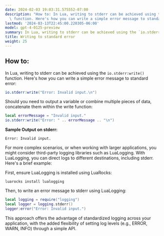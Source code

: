 ```yaml
---
date: 2024-02-03 19:03:31.575552-07:00
description: "How to: In Lua, writing to stderr can be achieved using the `io.stderr:write()`\
  \ function. Here's how you can write a simple error message to standard\u2026"
lastmod: '2024-03-13T22:45:00.220305-06:00'
model: gpt-4-0125-preview
summary: In Lua, writing to stderr can be achieved using the `io.stderr:write()` function.
title: Writing to standard error
weight: 25
---
```


## How to:
In Lua, writing to stderr can be achieved using the `io.stderr:write()` function. Here's how you can write a simple error message to standard error:

```lua
io.stderr:write("Error: Invalid input.\n")
```

Should you need to output a variable or combine multiple pieces of data, concatenate them within the write function:

```lua
local errorMessage = "Invalid input."
io.stderr:write("Error: " .. errorMessage .. "\n")
```

**Sample Output on stderr:**
```
Error: Invalid input.
```

For more complex scenarios, or when working with larger applications, you might consider third-party logging libraries such as LuaLogging. With LuaLogging, you can direct logs to different destinations, including stderr. Here's a brief example:

First, ensure LuaLogging is installed using LuaRocks:

```
luarocks install lualogging
```

Then, to write an error message to stderr using LuaLogging:

```lua
local logging = require("logging")
local logger = logging.stderr()
logger:error("Error: Invalid input.")
```

This approach offers the advantage of standardized logging across your application, with the added flexibility of setting log levels (e.g., ERROR, WARN, INFO) through a simple API.
